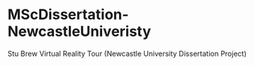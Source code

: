 # MScDissertation-NewcastleUniveristy
Stu Brew Virtual Reality Tour (Newcastle University Dissertation Project)
